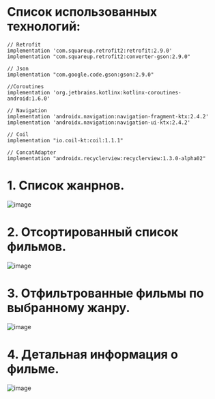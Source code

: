 # Список использованных технологий:
    // Retrofit 
    implementation 'com.squareup.retrofit2:retrofit:2.9.0'
    implementation "com.squareup.retrofit2:converter-gson:2.9.0"

    // Json
    implementation "com.google.code.gson:gson:2.9.0"

    //Coroutines
    implementation 'org.jetbrains.kotlinx:kotlinx-coroutines-android:1.6.0'

    // Navigation
    implementation 'androidx.navigation:navigation-fragment-ktx:2.4.2'
    implementation 'androidx.navigation:navigation-ui-ktx:2.4.2'

    // Coil
    implementation "io.coil-kt:coil:1.1.1"
    
    // ConcatAdapter
    implementation "androidx.recyclerview:recyclerview:1.3.0-alpha02"
 
#  1. Cписок жанрнов.

![image](https://user-images.githubusercontent.com/32362643/172830295-f2b2c4b3-7846-43a5-a405-5a757ba7b48b.png)

# 2. Отсортированный список фильмов.

![image](https://user-images.githubusercontent.com/32362643/172872345-175e11ac-e543-4da2-916a-ef2f0e747565.png)

# 3. Отфильтрованные фильмы по выбранному жанру.

![image](https://user-images.githubusercontent.com/32362643/172872370-625912ef-c150-4a70-970d-3cff068a31f1.png)

# 4. Детальная информация о фильме.

![image](https://user-images.githubusercontent.com/32362643/172830478-2e5711c0-b3ee-4433-8a25-77dc58099c8e.png)

